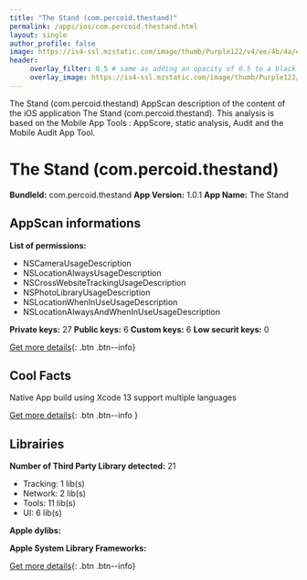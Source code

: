 ```yaml
---
title: "The Stand (com.percoid.thestand)"
permalink: /apps/ios/com.percoid.thestand.html
layout: single
author_profile: false
image: https://is4-ssl.mzstatic.com/image/thumb/Purple122/v4/ee/4b/4a/ee4b4a5b-ed0d-168d-16f7-b69f3b0cf375/contsched.sotlfxxl.png/512x512bb.jpg
header: 
     overlay_filter: 0.5 # same as adding an opacity of 0.5 to a black background
     overlay_image: https://is4-ssl.mzstatic.com/image/thumb/Purple122/v4/ee/4b/4a/ee4b4a5b-ed0d-168d-16f7-b69f3b0cf375/contsched.sotlfxxl.png/512x512bb.jpg
---
```

The Stand (com.percoid.thestand) AppScan description of the content of the iOS application The Stand (com.percoid.thestand). This analysis is based on the Mobile App Tools : AppScore, static analysis, Audit and the Mobile Audit App Tool.

# The Stand (com.percoid.thestand)

**BundleId:** com.percoid.thestand
**App Version:** 1.0.1
**App Name:** The Stand


## AppScan informations 

**List of permissions:** 
- NSCameraUsageDescription
- NSLocationAlwaysUsageDescription
- NSCrossWebsiteTrackingUsageDescription
- NSPhotoLibraryUsageDescription
- NSLocationWhenInUseUsageDescription
- NSLocationAlwaysAndWhenInUseUsageDescription
  
  
**Private keys:** 27
**Public keys:** 6
**Custom keys:** 6
**Low securit keys:** 0
  
[Get more details](/pricing.html){: .btn .btn--info}

## Cool Facts

Native App
build using Xcode 13
support multiple languages
  
[Get more details](/pricing.html){: .btn .btn--info }

## Librairies 
**Number of Third Party Library detected:** 21
- Tracking: 1 lib(s)
- Network: 2 lib(s)
- Tools: 11 lib(s)
- UI: 6 lib(s)


**Apple dylibs:**


**Apple System Library Frameworks:**


  
[Get more details](/pricing.html){: .btn .btn--info}

